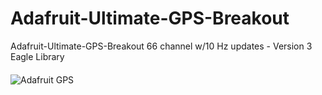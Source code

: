 # Adafruit-Ultimate-GPS-Breakout
 Adafruit-Ultimate-GPS-Breakout 66 channel w/10 Hz updates - Version 3 Eagle Library
 
 ####
 ![Adafruit GPS](https://i.hizliresim.com/PGEa4d.jpg)
 
